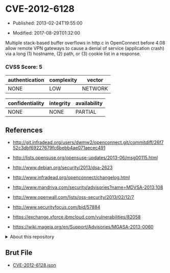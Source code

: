 # CVE-2012-6128

- Published: 2013-02-24T19:55:00

- Modified: 2017-08-29T01:32:00

Multiple stack-based buffer overflows in http.c in OpenConnect before 4.08 allow remote VPN gateways to cause a denial of service (application crash) via a long (1) hostname, (2) path, or (3) cookie list in a response.

### CVSS Score: **5**

| authentication | complexity | vector |
| --- | --- | --- |
| NONE | LOW | NETWORK |

| confidentiality | integrity | availability |
| --- | --- | --- |
| NONE | NONE | PARTIAL |

## References

* http://git.infradead.org/users/dwmw2/openconnect.git/commitdiff/26f752c3dbf69227679fc6bebb4ae071aecec491

* http://lists.opensuse.org/opensuse-updates/2013-06/msg00115.html

* http://www.debian.org/security/2013/dsa-2623

* http://www.infradead.org/openconnect/changelog.html

* http://www.mandriva.com/security/advisories?name=MDVSA-2013:108

* http://www.openwall.com/lists/oss-security/2013/02/12/7

* http://www.securityfocus.com/bid/57884

* https://exchange.xforce.ibmcloud.com/vulnerabilities/82058

* https://wiki.mageia.org/en/Support/Advisories/MGASA-2013-0060

<details>
<summary>About this repository</summary> 

  This repository is part of the project [Live Hack CVE](https://github.com/Live-Hack-CVE). Main website can be found [www.live-hack.org](https://www.live-hack.org) 
  
  Made by [Sn0wAlice](https://github.com/Sn0wAlice) for the people that care about security and need to have a feed of the latest CVEs. Hope you enjoy it, don't forget to star the repo and follow me on [Twitter](https://twitter.com/Sn0wAlice) and [Github](https://github.com/Sn0wAlice). And that is my [personnal website](https://www.alice-snow.me/)

  - [Home Page](https://github.com/Live-Hack-CVE)
  - [Framework](https://github.com/Live-Hack-CVE/cve-framework)
  - [CVE database](https://github.com/Live-Hack-CVE/full_database)
  - [Changelog](https://github.com/Live-Hack-CVE/Changelog)
</details>

## Brut File

* [CVE-2012-6128.json](https://raw.githubusercontent.com/Live-Hack-CVE/full_database/main/cves/2012/CVE-2012-6128.json)

